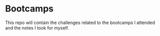 # Bootcamps
This repo will contain the challenges related to the bootcamps I attended and the notes I took for myself.
